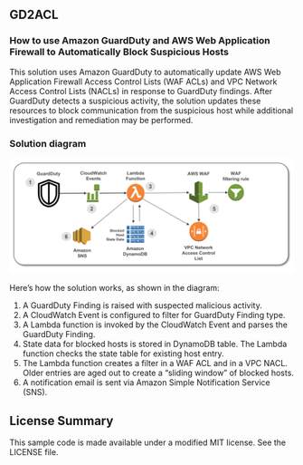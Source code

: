 ## GD2ACL

### How to use Amazon GuardDuty and AWS Web Application Firewall to Automatically Block Suspicious Hosts

This solution uses Amazon GuardDuty to automatically update AWS Web Application Firewall Access Control Lists (WAF ACLs) and VPC Network Access Control Lists (NACLs) in response to GuardDuty findings. After GuardDuty detects a suspicious activity, the solution updates these resources to block communication from the suspicious host while additional investigation and remediation may be performed.

### Solution diagram

![architecture diagram](images/solutiondiagram.png)

Here’s how the solution works, as shown in the diagram:
1.	A GuardDuty Finding is raised with suspected malicious activity.
2.	A CloudWatch Event is configured to filter for GuardDuty Finding type.
3.	A Lambda function is invoked by the CloudWatch Event and parses the GuardDuty Finding.
4.	State data for blocked hosts is stored in DynamoDB table. The Lambda function checks the state table for existing host entry.
5.	The Lambda function creates a filter in a WAF ACL and in a VPC NACL. Older entries are aged out to create a “sliding window” of blocked hosts.
6.	A notification email is sent via Amazon Simple Notification Service (SNS).


## License Summary

This sample code is made available under a modified MIT license. See the LICENSE file.
